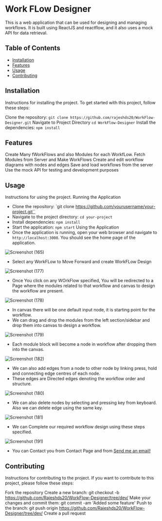 # Work FLow Designer

This is a web application that can be used for designing and managing workflows. It is built using ReactJS and reactflow, and it also uses a mock API for data retrieval.

## Table of Contents

- [Installation](#installation)
- [Features](#features)
- [Usage](#usage)
- [Contributing](#contributing)



## Installation

Instructions for installing the project.
To get started with this project, follow these steps:

Clone the repository: `git clone https://github.com/rajeshds20/WorkFlow-Designer.git`
Navigate to Project Directory `cd WorkFlow-Designer`
Install the dependencies: `npm install`


## Features

Create Many fWorkFlows and also Modules for each WorkfLow.
Fetch Modules from Server and Make WorkFlows
Create and edit workflow diagrams with nodes and edges
Save and load workflows from the server
Use the mock API for testing and development purposes


## Usage

Instructions for using the project.
Running the Application
- Clone the repository: `git clone https://github.com/yourusername/your-project.git``
- Navigate to the project directory: `cd your-project`
- Install dependencies: `npm install`
- Start the application: `npm start`
Using the Application
- Once the application is running, open your web browser and navigate to `http://localhost:3000`. You should see the home page of the application.

![Screenshot (165)](https://user-images.githubusercontent.com/104376917/230760258-7559aa2b-b07a-4135-82b7-97c169b48fcc.png)
- Select any WorkFLow to Move Forward and create WorkFLow Design

![Screenshot (177)](https://user-images.githubusercontent.com/104376917/230760313-9cf2f8e8-df7a-4e75-93a8-7b35128b9430.png)
- Once You click on any WOrkFlow specified, You will be redirected to a Page where the modules related to that workflow and canvas to design the workflow are present. 

![Screenshot (178)](https://user-images.githubusercontent.com/104376917/230760499-add1cb07-6815-4d14-9036-6f3c9daef6b4.png)
- In canvas there will be one default input node, it is starting point for the workflow.
- We can drag and drop the modules from the left section/sidebar and drop them into canvas to design a workflow.

![Screenshot (179)](https://user-images.githubusercontent.com/104376917/230760646-67decd1e-18a8-4dd0-b04d-036535b90c20.png)
- Each module block will become a node in workflow after dropping them into the canvas.

![Screenshot (182)](https://user-images.githubusercontent.com/104376917/230760803-94563d6f-b8c7-4fff-87cc-61f37ca802c2.png)
- We can also add edges from a node to other node by linking press, hold and connecting edge centres of each node.
- These edges are Directed edges denoting the workflow order and structure.

![Screenshot (180)](https://user-images.githubusercontent.com/104376917/230760954-0cfb9732-882b-4983-9d0e-af63af476561.png)
-  We can also delete nodes by selecting and pressing <backspace> key from keyboard. Also we can delete edge using the same <backspace> key.

![Screenshot (181)](https://user-images.githubusercontent.com/104376917/230761099-f89a2540-bb5c-46d6-9798-49ef7eefb37c.png)
-  We can Complete our required workflow design using these steps specified.

![Screenshot (191)](https://user-images.githubusercontent.com/104376917/230762254-37193eed-3f26-4f61-9cf9-b928d6efbd8b.png)
- You can Contact you from Contact Page and from [Send me an email!](mailto:dsrajesh71@gmail.com?subject=Hello%20from%20my%20project&body=Hi%20there,%0A%0AJust%20wanted%20to%20say%20hello.)


## Contributing

Instructions for contributing to the project.
If you want to contribute to this project, please follow these steps:

Fork the repository
Create a new branch: git checkout -b https://github.com/Rajeshds20/WorkFlow-Designer/tree/dev/<some-feature>
Make your changes and commit them: git commit -am 'Added some feature'
Push to the branch: git push origin https://github.com/Rajeshds20/WorkFlow-Designer/tree/dev/<some-feature>
Create a pull request

